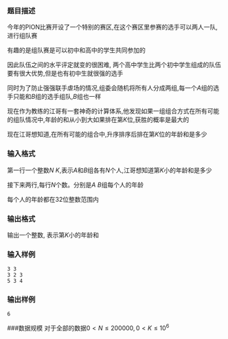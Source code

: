 ### 题目描述
今年的$\text{PION}$比赛开设了一个特别的赛区,在这个赛区里参赛的选手可以两人一队,进行组队赛

有趣的是组队赛是可以初中和高中的学生共同参加的

因此队伍之间的水平评定就变的很困难, 两个高中学生比两个初中学生组成的队伍要有很大优势,但是也有初中生就很强的选手

同时为了防止强强联手虐场的情况,组委会随机将所有人分成两组,每一个$A$组的选手只能和$B$组的选手组队,$B$组也一样

现在作为教练的江哥有一套神奇的计算体系,他发现如果一组组合方式在所有可能的组队情况中,年龄的和从小到大如果排在第$K$位,获胜的概率是最大的

现在江哥想知道,在所有可能的组合中,升序排序后排在第$K$位的年龄和是多少

### 输入格式

第一行一个整数$N\ K$,表示$A$和$B$组各有$N$个人,江哥想知道第$K$小的年龄和是多少

接下来两行,每行$N$个数。分别是$A\ B$组每个人的年龄

每个人的年龄都在$32$位整数范围内

### 输出格式

输出一个整数, 表示第$K$小的年龄和

### 输入样例
```
3 3
3 2 3
5 3 4
```

### 输出样例
```
6
```
###数据规模
对于全部的数据$0 \lt N \leq 200000,0 \lt K \leq 10^6$